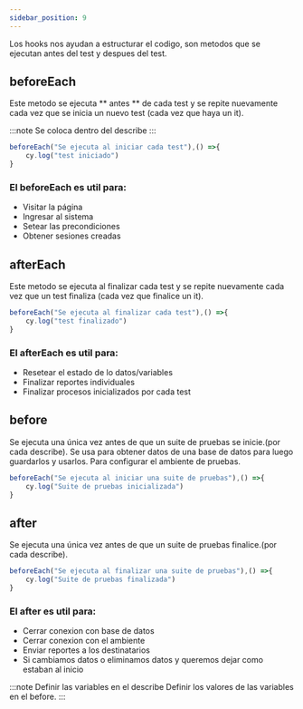 ```yaml
---
sidebar_position: 9
---
```


Los hooks nos ayudan a estructurar el codigo, son metodos que se ejecutan antes del test y despues del test. 

## beforeEach

Este metodo se ejecuta ** antes ** de cada test y se repite nuevamente cada vez que se inicia un nuevo test (cada vez que haya un it).

:::note
Se coloca dentro del describe
:::

```js
beforeEach("Se ejecuta al iniciar cada test"),() =>{
    cy.log("test iniciado")
}
```

### El beforeEach es util para:
- Visitar la página
- Ingresar al sistema
- Setear las precondiciones
- Obtener sesiones creadas

## afterEach

Este metodo se ejecuta al finalizar cada test y se repite nuevamente cada vez que un test finaliza (cada vez que finalice un it).

```js
beforeEach("Se ejecuta al finalizar cada test"),() =>{
    cy.log("test finalizado")
}
```

### El afterEach es util para:
- Resetear el estado de lo datos/variables
- Finalizar reportes individuales
- Finalizar procesos inicializados por cada test

## before
Se ejecuta una única vez antes de que un suite de pruebas se inicie.(por cada describe). Se usa para obtener datos de una base de datos para luego guardarlos y usarlos. Para configurar el ambiente de pruebas.
```js
beforeEach("Se ejecuta al iniciar una suite de pruebas"),() =>{
    cy.log("Suite de pruebas inicializada")
}
```

## after
Se ejecuta una única vez antes de que un suite de pruebas finalice.(por cada describe).
```js
beforeEach("Se ejecuta al finalizar una suite de pruebas"),() =>{
    cy.log("Suite de pruebas finalizada")
}
```

### El after es util para:
- Cerrar conexion con base de datos
- Cerrar conexion con el ambiente
- Enviar reportes a los destinatarios
- Si cambiamos datos o eliminamos datos y queremos dejar como estaban al inicio


:::note
Definir  las variables en el describe
Definir los valores de las variables en el before.
:::